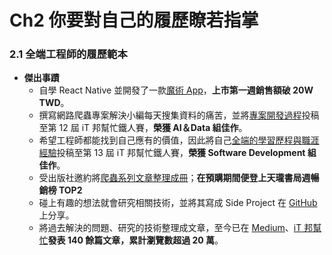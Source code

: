 # Ch2 你要對自己的履歷瞭若指掌

### 2.1 全端工程師的履歷範本

- **傑出事蹟**
  - 自學 React Native 並開發了一款[魔術 App](https://www.youtube.com/watch?v=8l3I_IvRpN8)，**上市第一週銷售額破 20W TWD**。
  - 撰寫網路爬蟲專案解決小編每天搜集資料的痛苦，並將[專案開發過程](https://ithelp.ithome.com.tw/users/20103256/ironman/2940)投稿至第 12 屆 iT 邦幫忙鐵人賽，**榮獲 AI＆Data 組佳作**。
  - 希望工程師都能找到自己應有的價值，因此將自己[全端的學習歷程與職涯經驗](https://ithelp.ithome.com.tw/users/20103256/ironman/4227)投稿至第 13 屆 iT 邦幫忙鐵人賽，**榮獲 Software Development 組佳作**。
  - 受出版社邀約將[爬蟲系列文章整理成冊](https://www.tenlong.com.tw/products/9789864348008)；**在預購期間便登上天瓏書局週暢銷榜 TOP2**
  - 碰上有趣的想法就會研究相關技術，並將其寫成 Side Project 在 [GitHub](https://github.com/dean9703111) 上分享。
  - 將過去解決的問題、研究的技術整理成文章，至今已在 [Medium](https://medium.com/dean-lin)、[iT 邦幫忙](https://ithelp.ithome.com.tw/users/20103256/profile)**發表 140 餘篇文章，累計瀏覽數超過 20 萬**。
